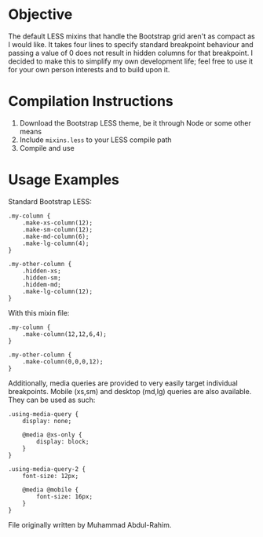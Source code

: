 # Objective
The default LESS mixins that handle the Bootstrap grid aren't as compact as I would like. It takes four lines to specify standard breakpoint behaviour and passing a value of 0 does not result in hidden columns for that breakpoint. I decided to make this to simplify my own development life; feel free to use it for your own person interests and to build upon it.

# Compilation Instructions
1. Download the Bootstrap LESS theme, be it through Node or some other means
2. Include `mixins.less` to your LESS compile path
3. Compile and use

# Usage Examples

Standard Bootstrap LESS:

	.my-column {
		.make-xs-column(12);
		.make-sm-column(12);
		.make-md-column(6);
		.make-lg-column(4);
	}

	.my-other-column {
		.hidden-xs;
		.hidden-sm;
		.hiddem-md;
		.make-lg-column(12);
	}

With this mixin file:

	.my-column {
		.make-column(12,12,6,4);
	}

	.my-other-column {
		.make-column(0,0,0,12);
	}

Additionally, media queries are provided to very easily target individual breakpoints. Mobile (xs,sm) and desktop (md,lg) queries are also available. They can be used as such:

	.using-media-query {
		display: none;

		@media @xs-only {
			display: block;
		}
	}

	.using-media-query-2 {
		font-size: 12px;

		@media @mobile {
			font-size: 16px;
		}
	}

File originally written by Muhammad Abdul-Rahim.